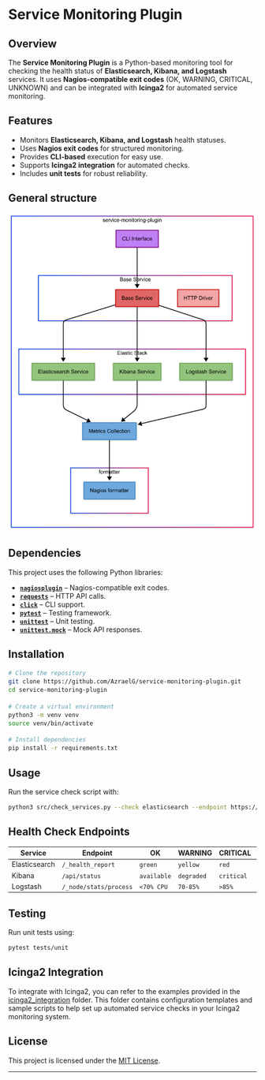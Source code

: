 # Service Monitoring Plugin

## Overview

The **Service Monitoring Plugin** is a Python-based monitoring tool for checking the health status of **Elasticsearch, Kibana, and Logstash** services. It uses **Nagios-compatible exit codes** (OK, WARNING, CRITICAL, UNKNOWN) and can be integrated with **Icinga2** for automated service monitoring.

## Features
- Monitors **Elasticsearch, Kibana, and Logstash** health statuses.
- Uses **Nagios exit codes** for structured monitoring.
- Provides **CLI-based** execution for easy use.
- Supports **Icinga2 integration** for automated checks.
- Includes **unit tests** for robust reliability.

## General structure

![Service Monitoring Plugin Diagram](images/design.png)

## Dependencies

This project uses the following Python libraries:
- **[`nagiosplugin`](https://pypi.org/project/nagiosplugin/)** – Nagios-compatible exit codes.
- **[`requests`](https://pypi.org/project/requests/)** – HTTP API calls.
- **[`click`](https://pypi.org/project/click/)** – CLI support.
- **[`pytest`](https://pypi.org/project/pytest/)** – Testing framework.
- **[`unittest`](https://docs.python.org/3/library/unittest.html)** – Unit testing.
- **[`unittest.mock`](https://docs.python.org/3/library/unittest.mock.html)** – Mock API responses.

## Installation

```sh
# Clone the repository
git clone https://github.com/AzraelG/service-monitoring-plugin.git
cd service-monitoring-plugin

# Create a virtual environment
python3 -m venv venv
source venv/bin/activate

# Install dependencies
pip install -r requirements.txt
```

## Usage

Run the service check script with:
```sh
python3 src/check_services.py --check elasticsearch --endpoint https://localhost:9200 --user elastic --password changeme
```
## Health Check Endpoints

| Service          | Endpoint                  | OK           | WARNING     | CRITICAL   | UNKNOWN       |
|-----------------|--------------------------|-------------|------------|------------|--------------|
| Elasticsearch   | `/_health_report`        | `green`     | `yellow`   | `red`      | `unknown`    |
| Kibana         | `/api/status`            | `available` | `degraded` | `critical` | `unavailable` |
| Logstash       | `/_node/stats/process`   | `<70% CPU`  | `70-85%`   | `>85%`     | `No data`    |

## Testing

Run unit tests using:
```sh
pytest tests/unit
```

## Icinga2 Integration

To integrate with Icinga2, you can refer to the examples provided in the [icinga2_integration](icinga2_integration) folder. This folder contains configuration templates and sample scripts to help set up automated service checks in your Icinga2 monitoring system.

## License

This project is licensed under the [MIT License](LICENSE).

---
